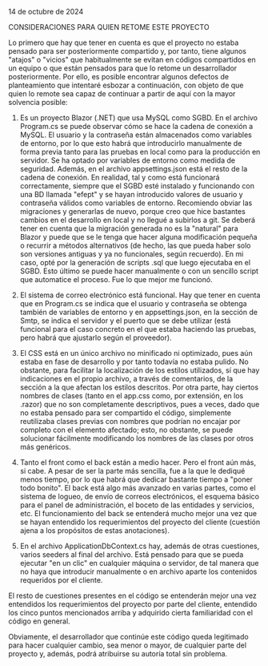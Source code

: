 14 de octubre de 2024

CONSIDERACIONES PARA QUIEN RETOME ESTE PROYECTO

Lo primero que hay que tener en cuenta es que el proyecto no estaba pensado para ser posteriormente compartido y, por tanto, tiene algunos "atajos" o "vicios" que habitualmente se evitan en códigos compartidos en un equipo o que están pensados para que lo retome un desarrollador posteriormente. Por ello, es posible encontrar algunos defectos de planteamiento que intentaré esbozar a continuación, con objeto de que quien lo remote sea capaz de continuar a partir de aquí con la mayor solvencia posible:

1) Es un proyecto Blazor (.NET) que usa MySQL como SGBD. En el archivo Program.cs se puede observar cómo se hace la cadena de conexión a MySQL. El usuario y la contraseña están almacenados como variables de entorno, por lo que esto habrá que introducirlo manualmente de forma previa tanto para las pruebas en local como para la producción en servidor. Se ha optado por variables de entorno como medida de seguridad. Además, en el archivo appsettings.json está el resto de la cadena de conexión. En realidad, tal y como está funcionará correctamente, siempre que el SGBD esté instalado y funcionando con una BD llamada "efept" y se hayan introducido valores de usuario y contraseña válidos como variables de entorno. Recomiendo obviar las migraciones y generarlas de nuevo, porque creo que hice bastantes cambios en el desarrollo en local y no llegué a subirlos a git. Se deberá tener en cuenta que la migración generada no es la "natural" para Blazor y puede que se le tenga que hacer alguna modificación pequeña o recurrir a métodos alternativos (de hecho, las que pueda haber solo son versiones antiguas y ya no funcionales, según recuerdo). En mi caso, opté por la generación de scripts .sql que luego ejecutaba en el SGBD. Esto último se puede hacer manualmente o con un sencillo script que automatice el proceso. Fue lo que mejor me funcionó.

2) El sistema de correo electrónico está funcional. Hay que tener en cuenta que en Program.cs se indica que el usuario y contraseña se obtenga también de variables de entorno y en appsettings.json, en la sección de Smtp, se indica el servidor y el puerto que se debe utilizar (está funcional para el caso concreto en el que estaba haciendo las pruebas, pero habrá que ajustarlo según el proveedor).

3) El CSS está en un único archivo no minificado ni optimizado, pues aún estaba en fase de desarrollo y por tanto todavía no estaba pulido. No obstante, para facilitar la localización de los estilos utilizados, sí que hay indicaciones en el propio archivo, a través de comentarios, de la sección a la que afectan los estilos descritos. Por otra parte, hay ciertos nombres de clases (tanto en el app.css como, por extensión, en los .razor) que no son completamente descriptivos, pues a veces, dado que no estaba pensado para ser compartido el código, simplemente reutilizaba clases previas con nombres que podrían no encajar por completo con el elemento afectado; esto, no obstante, se puede solucionar fácilmente modificando los nombres de las clases por otros más genéricos.

4) Tanto el front como el back están a medio hacer. Pero el front aún más, si cabe. A pesar de ser la parte más sencilla, fue a la que le dediqué menos tiempo, por lo que habrá que dedicar bastante tiempo a "poner todo bonito". El back está algo más avanzado en varias partes, como el sistema de logueo, de envío de correos electrónicos, el esquema básico para el panel de administración, el boceto de las entidades y servicios, etc. El funcionamiento del back se entenderá mucho mejor una vez que se hayan entendido los requerimientos del proyecto del cliente (cuestión ajena a los propósitos de estas anotaciones).

5) En el archivo ApplicationDbContext.cs hay, además de otras cuestiones, varios seeders al final del archivo. Está pensado para que se pueda ejecutar "en un clic" en cualquier máquina o servidor, de tal manera que no haya que introducir manualmente o en archivo aparte los contenidos requeridos por el cliente.

El resto de cuestiones presentes en el código se entenderán mejor una vez entendidos los requerimientos del proyecto por parte del cliente, entendido los cinco puntos mencionados arriba y adquirido cierta familiaridad con el código en general.

Obviamente, el desarrollador que continúe este código queda legitimado para hacer cualquier cambio, sea menor o mayor, de cualquier parte del proyecto y, además, podrá atribuirse su autoría total sin problema.
